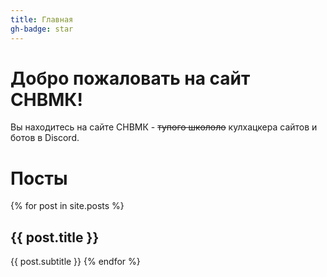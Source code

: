 ```yaml
---
title: Главная
gh-badge: star
---
```


# Добро пожаловать на сайт СНВМК!

Вы находитесь на сайте СНВМК - ~~тупого школоло~~ кулхацкера сайтов и ботов в Discord.

# Посты

{% for post in site.posts %}
## {{ post.title }}
{{ post.subtitle }}
{% endfor %}